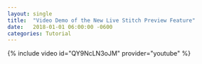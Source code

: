 ```yaml
---
layout: single
title:  "Video Demo of the New Live Stitch Preview Feature"
date:   2018-01-01 06:00:00 -0600
categories: Tutorial
---
```


{% include video id="QY9NcLN3oJM" provider="youtube" %}
